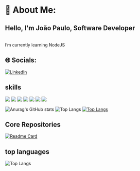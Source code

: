 # 💫 About Me:
<h2>Hello, I'm João Paulo, Software Developer</h2>
<br>    I’m currently learning NodeJS <br>

## 🌐 Socials:
[![LinkedIn](https://img.shields.io/badge/LinkedIn-%230077B5.svg?logo=linkedin&logoColor=white)](https://www.linkedin.com/in/jo%C3%A3o-paulo-762171222/) 

 ## skills

![](https://img.shields.io/badge/Java-ED8B00?style=for-the-badge&logo=openjdk&logoColor=white)
![](https://img.shields.io/badge/PHP-777BB4?style=for-the-badge&logo=php&logoColor=white) 
![](https://img.shields.io/badge/C-00599C?style=for-the-badge&logo=c&logoColor=white)
![](https://img.shields.io/badge/Node.js-43853D?style=for-the-badge&logo=node.js&logoColor=white)
![](https://img.shields.io/badge/Spring-6DB33F?style=for-the-badge&logo=spring&logoColor=white)
![](https://img.shields.io/badge/Laravel-FF2D20?style=for-the-badge&logo=laravel&logoColor=white)
![](https://img.shields.io/badge/MySQL-00000F?style=for-the-badge&logo=mysql&logoColor=white)

 ![Anurag's GitHub stats](https://github-readme-stats.vercel.app/api?username=JoaoPaulo29&show_icons=true&theme=radical)
 ![Top Langs](https://github-readme-stats.vercel.app/api/top-langs/?username=JoaoPaulo29&hide_progress=true)
[![Top Langs](https://github-readme-stats.vercel.app/api/top-langs/?username=JoaoPaulo29&layout=pie)](https://github.com/anuraghazra/github-readme-stats)
## Core Repositories
[![Readme Card](https://github-readme-stats.vercel.app/api/pin/?username=JoaoPaulo29&repo=Back-end&show_icons=true&theme=radical#gh-dark-mode-only)](https://github.com/anuraghazra/github-readme-stats)


## top languages

![Top Langs](https://github-readme-stats.vercel.app/api/top-langs/?username=BernardoP7&hide_progress=true&theme=radical#gh-dark-mode-only)
<!-- Proudly created with GPRM ( https://gprm.itsvg.in ) -->
